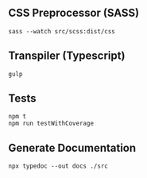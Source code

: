 ## CSS Preprocessor (SASS)
```
sass --watch src/scss:dist/css
```

## Transpiler (Typescript)
```
gulp
```
## Tests
```
npm t
npm run testWithCoverage

```

## Generate Documentation
```
npx typedoc --out docs ./src
```
